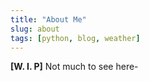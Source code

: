 ```yaml
---
title: "About Me"
slug: about
tags: [python, blog, weather]
---
```


**[W. I. P]**
Not much to see here-